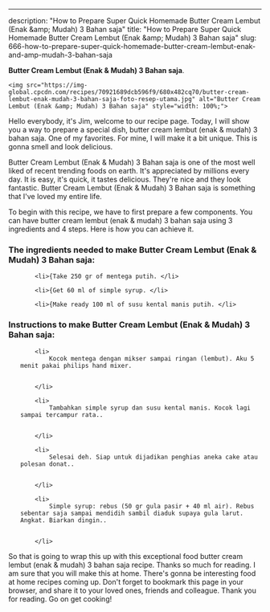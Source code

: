 ---
description: "How to Prepare Super Quick Homemade Butter Cream Lembut (Enak &amp;amp; Mudah) 3 Bahan saja"
title: "How to Prepare Super Quick Homemade Butter Cream Lembut (Enak &amp;amp; Mudah) 3 Bahan saja"
slug: 666-how-to-prepare-super-quick-homemade-butter-cream-lembut-enak-and-amp-mudah-3-bahan-saja

<p>
	<strong>Butter Cream Lembut (Enak &amp; Mudah) 3 Bahan saja</strong>. 
	
</p>
<p>
	
	<img src="https://img-global.cpcdn.com/recipes/70921689dcb596f9/680x482cq70/butter-cream-lembut-enak-mudah-3-bahan-saja-foto-resep-utama.jpg" alt="Butter Cream Lembut (Enak &amp; Mudah) 3 Bahan saja" style="width: 100%;">
	
	
</p>
<p>
	Hello everybody, it's Jim, welcome to our recipe page. Today, I will show you a way to prepare a special dish, butter cream lembut (enak &amp; mudah) 3 bahan saja. One of my favorites. For mine, I will make it a bit unique. This is gonna smell and look delicious.
</p>
	
<p>
	
</p>
<p>
	Butter Cream Lembut (Enak &amp; Mudah) 3 Bahan saja is one of the most well liked of recent trending foods on earth. It's appreciated by millions every day. It is easy, it's quick, it tastes delicious. They're nice and they look fantastic. Butter Cream Lembut (Enak &amp; Mudah) 3 Bahan saja is something that I've loved my entire life.
</p>

<p>
To begin with this recipe, we have to first prepare a few components. You can have butter cream lembut (enak &amp; mudah) 3 bahan saja using 3 ingredients and 4 steps. Here is how you can achieve it.
</p>

<h3>The ingredients needed to make Butter Cream Lembut (Enak &amp; Mudah) 3 Bahan saja:</h3>

<ol>
	
		<li>{Take 250 gr of mentega putih. </li>
	
		<li>{Get 60 ml of simple syrup. </li>
	
		<li>{Make ready 100 ml of susu kental manis putih. </li>
	
</ol>
<p>
	
</p>

<h3>Instructions to make Butter Cream Lembut (Enak &amp; Mudah) 3 Bahan saja:</h3>

<ol>
	
		<li>
			Kocok mentega dengan mikser sampai ringan (lembut). Aku 5 menit pakai philips hand mixer.
			
			
		</li>
	
		<li>
			Tambahkan simple syrup dan susu kental manis. Kocok lagi sampai tercampur rata..
			
			
		</li>
	
		<li>
			Selesai deh. Siap untuk dijadikan penghias aneka cake atau polesan donat..
			
			
		</li>
	
		<li>
			Simple syrup: rebus (50 gr gula pasir + 40 ml air). Rebus sebentar saja sampai mendidih sambil diaduk supaya gula larut. Angkat. Biarkan dingin..
			
			
		</li>
	
</ol>

<p>
	
</p>

<p>
	So that is going to wrap this up with this exceptional food butter cream lembut (enak &amp; mudah) 3 bahan saja recipe. Thanks so much for reading. I am sure that you will make this at home. There's gonna be interesting food at home recipes coming up. Don't forget to bookmark this page in your browser, and share it to your loved ones, friends and colleague. Thank you for reading. Go on get cooking!
</p>
